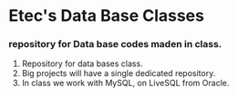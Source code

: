 # Etec's Data Base Classes
<h3>repository for Data base codes maden in class.</h3>

<ol>
    <li>Repository for data bases class.</li>
    <li>Big projects will have a single dedicated repository.</li>
    <li>In class we work with MySQL, on LiveSQL from Oracle.</li>
</ol>

